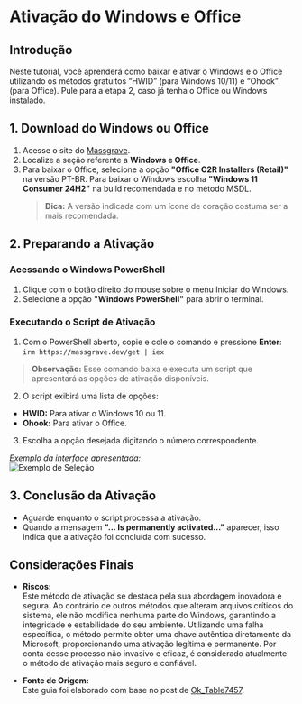 # Ativação do Windows e Office

## Introdução

Neste tutorial, você aprenderá como baixar e ativar o Windows e o Office utilizando os métodos gratuitos “HWID” (para Windows 10/11) e “Ohook” (para Office). Pule para a etapa 2, caso já tenha o Office ou Windows instalado. 

## 1. Download do Windows ou Office

1. Acesse o site do [Massgrave](https://massgrave.dev/genuine-installation-media.html).
2. Localize a seção referente a **Windows e Office**.
3. Para baixar o Office, selecione a opção **"Office C2R Installers (Retail)"** na versão PT-BR. Para baixar o Windows escolha **"Windows 11 Consumer 24H2"** na build recomendada e no método MSDL.
   > **Dica:** A versão indicada com um ícone de coração costuma ser a mais recomendada.

## 2. Preparando a Ativação

### Acessando o Windows PowerShell

1. Clique com o botão direito do mouse sobre o menu Iniciar do Windows.
2. Selecione a opção **"Windows PowerShell"** para abrir o terminal.

### Executando o Script de Ativação

1. Com o PowerShell aberto, copie e cole o comando e pressione **Enter**: ```irm https://massgrave.dev/get | iex```
> **Observação:** Esse comando baixa e executa um script que apresentará as opções de ativação disponíveis.

2. O script exibirá uma lista de opções:
- **HWID:** Para ativar o Windows 10 ou 11.
- **Ohook:** Para ativar o Office.

3. Escolha a opção desejada digitando o número correspondente.

*Exemplo da interface apresentada:*  
![Exemplo de Seleção](/images/ativacao-office-win-2.png)  

## 3. Conclusão da Ativação

- Aguarde enquanto o script processa a ativação.
- Quando a mensagem **"... Is permanently activated..."** aparecer, isso indica que a ativação foi concluída com sucesso.

## Considerações Finais

- **Riscos:**  
Este método de ativação se destaca pela sua abordagem inovadora e segura. Ao contrário de outros métodos que alteram arquivos críticos do sistema, ele não modifica nenhuma parte do Windows, garantindo a integridade e estabilidade do seu ambiente. Utilizando uma falha específica, o método permite obter uma chave autêntica diretamente da Microsoft, proporcionando uma ativação legítima e permanente. Por conta desse processo não invasivo e eficaz, é considerado atualmente o método de ativação mais seguro e confiável.

- **Fonte de Origem:**  
Este guia foi elaborado com base no post de [Ok_Table7457](https://www.reddit.com/r/Piracy/comments/1814gmp/guide_how_to_pirate_microsoft_office_properly/).
